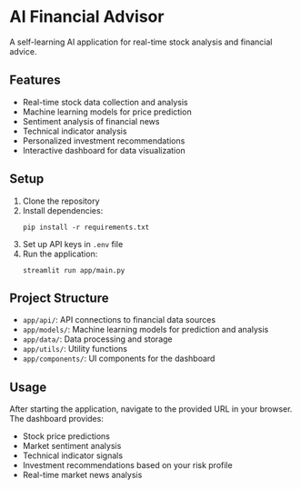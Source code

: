 # AI Financial Advisor

A self-learning AI application for real-time stock analysis and financial advice.

## Features

- Real-time stock data collection and analysis
- Machine learning models for price prediction
- Sentiment analysis of financial news
- Technical indicator analysis
- Personalized investment recommendations
- Interactive dashboard for data visualization

## Setup

1. Clone the repository
2. Install dependencies:
   ```
   pip install -r requirements.txt
   ```
3. Set up API keys in `.env` file
4. Run the application:
   ```
   streamlit run app/main.py
   ```

## Project Structure

- `app/api/`: API connections to financial data sources
- `app/models/`: Machine learning models for prediction and analysis
- `app/data/`: Data processing and storage
- `app/utils/`: Utility functions
- `app/components/`: UI components for the dashboard

## Usage

After starting the application, navigate to the provided URL in your browser. The dashboard provides:

- Stock price predictions
- Market sentiment analysis
- Technical indicator signals
- Investment recommendations based on your risk profile
- Real-time market news analysis 